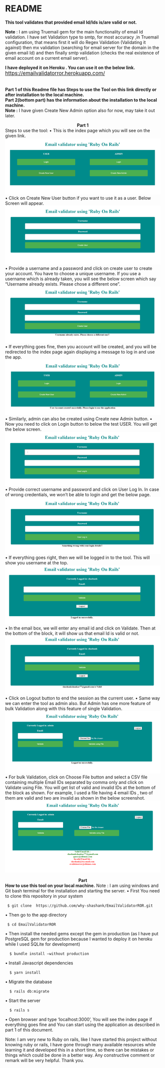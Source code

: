 # README

<b>This tool validates that provided email Id/Ids is/are valid or not.</b>

<b>Note</b> : I am using Truemail gem for the main functionality of email Id validation. I have set Validation type to smtp, for most accuracy ,in Truemail configuration, that means first it will do Regex Validation (Validating it against) then mx validation (searching for email server for the domain in the given email Id) and then finally smtp validation (checks the real existence of email account on a current email server).

<b>I have deployed it on Heroku . You can use it on the below link.</b><br>
<big>https://emailvalidatorror.herokuapp.com/</big>
<br><br><br>
<b>Part 1 of this Readme file has Steps to use the Tool on this link directly or after installation to the local machine.<br>
Part 2(bottom part) has the information about the installation to the local machine.<br>
Note :</b> I have given Create New Admin option also for now, may take it out later.

<b><center>Part 1</center></b>
Steps to use the tool:
•	This is the index page which you will see on the given link.
![‘screenshot of index page’](readmeimages/index.PNG)
•	Click on Create New User button if you want to use it as a user. Below Screen will appear.
![‘screenshot of user sign up page’](readmeimages/createnewuser.PNG)
•	Provide a username and a password and click on create user to create your account. You have to choose a unique username. If you use a username which is already taken, you will see the below screen which say “Username already exists. Please chose a different one”.
![‘screenshot of user already exists page’](readmeimages/userexists.PNG)
•	If everything goes fine, then you account will be created, and you will be redirected to the index page again displaying a message to log in and use the app.
!['screenshot of user successfully created'](readmeimages/usercreated.PNG)
•	Similarly, admin can also be created using Create new Admin button.
•	Now you need to click on Login button to below the test USER. You will get the below screen.
![‘screenshot of user login page](readmeimages/userlogin.PNG)
•	Provide correct username and password and click on User Log In.   In case of wrong credentials, we won’t be able to login and get the below page.
![‘screenshot of user wrong credentials’](readmeimages/credwrong.PNG)
•	If everything goes right, then we will be logged in to the tool. This will show you username at   the top.
![‘screenshot of user tool’](readmeimages/usertool.PNG)
•	In the email box, we will enter any email id and click on Validate. Then at the bottom of the block, it will show us that email Id is valid or not.
![‘screenshot of user tool result’](readmeimages/usertoolres.PNG)
•	Click on Logout button to end the session as the current user.
•	Same way we can enter the tool as admin also.
But Admin has one more feature of bulk Validation along with this feature of single Validation.
![‘screenshot of admin tool’](readmeimages/admintool.PNG)
•	For bulk Validation, click on Choose File button and select a CSV file containing multiple Email IDs separated by comma only and click on Validate using File. You will get list of valid and invalid IDs at the bottom of the block as shown. For example, I used a file having 4 email IDs , two of them are valid and two are invalid as shown in the below screenshot.
![‘screenshot of admin bulk validation’](readmeimages/bulkval.PNG)


<b><center>Part</center> </b>
<b>How to use this tool on your local machine.</b>
Note : I am using windows and Git bash terminal for the installation and starting the server. 
•	First You need to clone this repository in your system

     $ git clone  https://github.com/why-shashank/EmailValidatorROR.git

•	Then go to the app directory

     $ cd EmailValidatorROR

•	Then install the needed gems except the gem in production (as I have put PostgreSQL gem for production because I wanted to deploy it on heroku while I used SQLite for development)

      $ bundle install –without production

•	Install Javascript dependencies

      $ yarn install

•	Migrate the database

      $ rails db:migrate

•	Start the server 

      $ rails s

•	Open browser and type ‘localhost:3000’, You will see the index page if everything goes fine and You can start using the application as described in part 1 of this document.
        

Note: I am very new to Ruby on rails, like I have started this project without knowing ruby or rails, I have gone through many available resources while learning it and developed this in a short time, so there can be mistakes or things which could be done in a better way. Any constructive comment or remark will be very helpful. Thank you.




